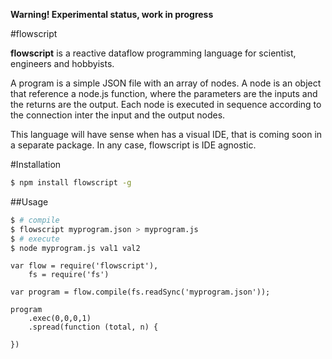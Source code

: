 **Warning! Experimental status, work in progress**

#flowscript

**flowscript** is a reactive dataflow programming language for scientist, engineers and hobbyists.

A program is a simple JSON file with an array of nodes.
A node is an object that reference a node.js function, where the parameters are the inputs and the returns are the output.
Each node is executed in sequence according to the connection inter the input and the output nodes.

This language will have sense when has a visual IDE, that is coming soon in a separate package.
In any case, flowscript is IDE agnostic.

#Installation
```sh
$ npm install flowscript -g
```

##Usage

```sh
$ # compile
$ flowscript myprogram.json > myprogram.js
$ # execute
$ node myprogram.js val1 val2
```

```node
var flow = require('flowscript'),
	fs = require('fs')

var program = flow.compile(fs.readSync('myprogram.json'));

program
	.exec(0,0,0,1)
	.spread(function (total, n) {
	
})

```